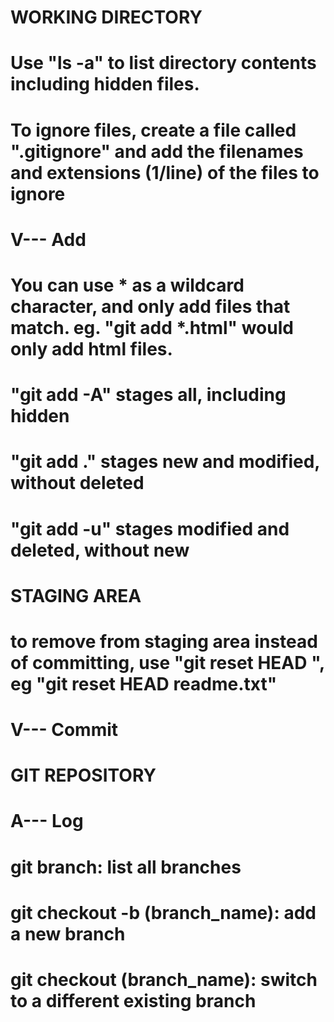 # WORKING DIRECTORY
#			Use "ls -a" to list directory contents including hidden files.
#			To ignore files, create a file called ".gitignore" and add the filenames and extensions (1/line) of the files to ignore
# V--- Add
#			You can use * as a wildcard character, and only add files that match. eg. "git add *.html" would only add html files.
#			"git add -A" stages all, including hidden
#			"git add ." stages new and modified, without deleted
#			"git add -u" stages modified and deleted, without new
# STAGING AREA
#			to remove from staging area instead of committing, use "git reset HEAD <file>", eg "git reset HEAD readme.txt"
# V--- Commit
# GIT REPOSITORY
# A---  Log



# git branch: list all branches
# git checkout -b (branch_name): add a new branch
# git checkout (branch_name): switch to a different existing branch
# 
